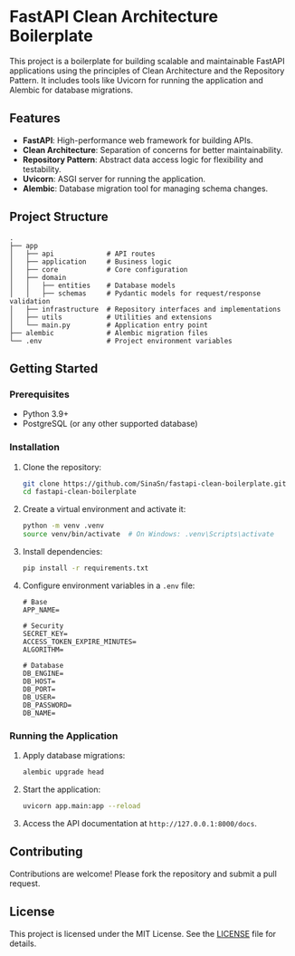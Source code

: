 # FastAPI Clean Architecture Boilerplate

This project is a boilerplate for building scalable and maintainable FastAPI applications using the principles of Clean Architecture and the Repository Pattern. It includes tools like Uvicorn for running the application and Alembic for database migrations.

## Features

- **FastAPI**: High-performance web framework for building APIs.
- **Clean Architecture**: Separation of concerns for better maintainability.
- **Repository Pattern**: Abstract data access logic for flexibility and testability.
- **Uvicorn**: ASGI server for running the application.
- **Alembic**: Database migration tool for managing schema changes.

## Project Structure

```
.
├── app
│   ├── api             # API routes
│   ├── application     # Business logic
│   ├── core            # Core configuration
│   ├── domain
│   │   ├── entities    # Database models
│   │   ├── schemas     # Pydantic models for request/response validation
│   ├── infrastructure  # Repository interfaces and implementations
│   ├── utils           # Utilities and extensions
│   └── main.py         # Application entry point
├── alembic             # Alembic migration files
└── .env                # Project environment variables
```

## Getting Started

### Prerequisites

- Python 3.9+
- PostgreSQL (or any other supported database)

### Installation

1. Clone the repository:
    ```bash
    git clone https://github.com/SinaSn/fastapi-clean-boilerplate.git
    cd fastapi-clean-boilerplate
    ```

2. Create a virtual environment and activate it:
    ```bash
    python -m venv .venv
    source venv/bin/activate  # On Windows: .venv\Scripts\activate
    ```

3. Install dependencies:
    ```bash
    pip install -r requirements.txt
    ```

4. Configure environment variables in a `.env` file:
    ```
    # Base
    APP_NAME=

    # Security
    SECRET_KEY=
    ACCESS_TOKEN_EXPIRE_MINUTES=
    ALGORITHM=

    # Database
    DB_ENGINE=
    DB_HOST=
    DB_PORT=
    DB_USER=
    DB_PASSWORD=
    DB_NAME=
    ```

### Running the Application

1. Apply database migrations:
    ```bash
    alembic upgrade head
    ```

2. Start the application:
    ```bash
    uvicorn app.main:app --reload
    ```

3. Access the API documentation at `http://127.0.0.1:8000/docs`.

## Contributing

Contributions are welcome! Please fork the repository and submit a pull request.

## License

This project is licensed under the MIT License. See the [LICENSE](LICENSE) file for details.
